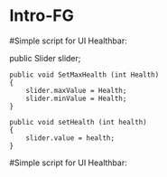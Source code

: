 # Intro-FG

#Simple script for UI Healthbar:

   public Slider slider;

    public void SetMaxHealth (int Health)
    {
        slider.maxValue = Health;
        slider.minValue = Health;
    }

    public void setHealth (int health)
    {
        slider.value = health;
    }
    
#Simple script for UI Healthbar:    
